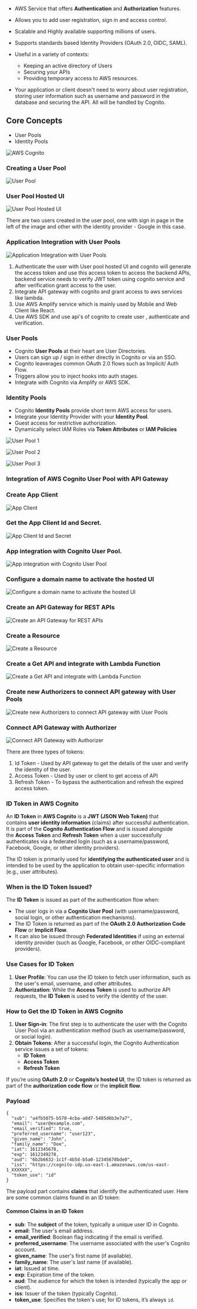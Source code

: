 
-  AWS Service that offers **Authentication** and **Authorization** features.
- Allows you to add user registration, sign in and access control.
- Scalable and Highly available supporting millions of users.
- Supports standards based Identity Providers (OAuth 2.0, OIDC, SAML).
- Useful in a variety of contexts:
	- Keeping an active directory of Users
	- Securing your APIs
	- Providing temporary access to AWS resources.

-  Your application or client doesn't need to worry about user registration, storing user information such as username and password in the database and securing the API. All will be handled by Cognito.

## Core Concepts

-  User Pools
- Identity Pools

![AWS Cognito](https://github.com/zsanjay/Obsidian-Notes/blob/main/Pasted%20image%2020241124184836.png)

### Creating a User Pool

![User Pool](https://github.com/zsanjay/Obsidian-Notes/blob/main/Pasted%20image%2020241124184941.png)

### User Pool Hosted UI

![User Pool Hosted UI](https://github.com/zsanjay/Obsidian-Notes/blob/main/Pasted%20image%2020241124185400.png)

There are two users created in the user pool, one with sign in page in the left of the image and other with the identity provider - Google in this case.

### Application Integration with User Pools

![Application Integration with User Pools](https://github.com/zsanjay/Obsidian-Notes/blob/main/Pasted%20image%2020241124190103.png)


1. Authenticate the user with User pool hosted UI and cognito will generate the access token and use this access token to access the backend APIs, backend service needs to verify JWT token using cognito service and after verification grant access to the user.
2. Integrate API gateway with cognito and grant access to aws services like lambda.
3. Use AWS Amplify service which is mainly used by Mobile and Web Client like React.
4. Use AWS SDK and use api's of cognito to create user , authenticate and verification.


### User Pools

- Cognito **User Pools** at their heart are User Directories.
- Users can sign up / sign in either directly in Cognito or via an SSO.
- Cognito leaverages common OAuth 2.0 flows such as Implicit/ Auth Flow.
- Triggers allow you to inject hooks into auth stages.
- Integrate with Cognito via Amplify or AWS SDK.

### Identity Pools

- Cognito **Identity Pools** provide short term AWS access for users.
- Integrate your Identity Provider with your **Identity Pool**.
- Guest access for restrictive authorization.
- Dynamically select IAM Roles via **Token Attributes** or **IAM Policies**

![User Pool 1](https://github.com/zsanjay/Obsidian-Notes/blob/main/Pasted%20image%2020241124192334.png)

![User Pool 2](https://github.com/zsanjay/Obsidian-Notes/blob/main/Pasted%20image%2020241124192514.png)

![User Pool 3](https://github.com/zsanjay/Obsidian-Notes/blob/main/Pasted%20image%2020241124192758.png)

### Integration of AWS Cognito User Pool with API Gateway

###  Create App Client

![App Client](https://github.com/zsanjay/Obsidian-Notes/blob/main/Pasted%20image%2020241124193452.png)

### Get the App Client Id and Secret.

![App Client Id and Secret](https://github.com/zsanjay/Obsidian-Notes/blob/main/Pasted%20image%2020241124193611.png)

### App integration with Cognito User Pool.

![App integration with Cognito User Pool](https://github.com/zsanjay/Obsidian-Notes/blob/main/Pasted%20image%2020241124193918.png)

### Configure a domain name to activate the hosted UI

![Configure a domain name to activate the hosted UI](https://github.com/zsanjay/Obsidian-Notes/blob/main/Pasted%20image%2020241124194315.png)

### Create an API Gateway for REST APIs

![Create an API Gateway for REST APIs](https://github.com/zsanjay/Obsidian-Notes/blob/main/Pasted%20image%2020241124194938.png)

### Create a Resource

![Create a Resource](https://github.com/zsanjay/Obsidian-Notes/blob/main/Pasted%20image%2020241124195118.png)

### Create a Get API and integrate with Lambda Function

![Create a Get API and integrate with Lambda Function](https://github.com/zsanjay/Obsidian-Notes/blob/main/Pasted%20image%2020241124195057.png)

### Create new Authorizers to connect API gateway with User Pools

![Create new Authorizers to connect API gateway with User Pools](https://github.com/zsanjay/Obsidian-Notes/blob/main/Pasted%20image%2020241124195911.png)

### Connect API Gateway with Authorizer

![Connect API Gateway with Authorizer](https://github.com/zsanjay/Obsidian-Notes/blob/main/Pasted%20image%2020241124200802.png)

There are three types of tokens:

1. Id Token - Used by API gateway to get the details of the user and verify the identity of the user.
2. Access Token - Used by user or client to get access of API
3. Refresh Token - To bypass the authentication and refresh the expired access token.

### **ID Token in AWS Cognito**

An **ID Token** in **AWS Cognito** is a **JWT (JSON Web Token)** that contains **user identity information** (claims) after successful authentication. It is part of the **Cognito Authentication Flow** and is issued alongside the **Access Token** and **Refresh Token** when a user successfully authenticates via a federated login (such as a username/password, Facebook, Google, or other identity providers).

The ID token is primarily used for **identifying the authenticated user** and is intended to be used by the application to obtain user-specific information (e.g., user attributes).

### **When is the ID Token Issued?**

The **ID Token** is issued as part of the authentication flow when:

- The user logs in via a **Cognito User Pool** (with username/password, social login, or other authentication mechanisms).
- The ID Token is returned as part of the **OAuth 2.0 Authorization Code Flow** or **Implicit Flow**.
- It can also be issued through **Federated Identities** if using an external identity provider (such as Google, Facebook, or other OIDC-compliant providers).
### **Use Cases for ID Token**

1. **User Profile**: You can use the ID token to fetch user information, such as the user's email, username, and other attributes.
2. **Authorization**: While the **Access Token** is used to authorize API requests, the **ID Token** is used to verify the identity of the user.

### **How to Get the ID Token in AWS Cognito**

1. **User Sign-in**: The first step is to authenticate the user with the Cognito User Pool via an authentication method (such as username/password, or social login).
2. **Obtain Tokens**: After a successful login, the Cognito Authentication service issues a set of tokens:
    - **ID Token**
    - **Access Token**
    - **Refresh Token**

If you’re using **OAuth 2.0** or **Cognito’s hosted UI**, the ID token is returned as part of the **authorization code flow** or the **implicit flow**.

### Payload

```
{
  "sub": "a4fb5075-b570-4cba-a8d7-5485d6b3e7a7",
  "email": "user@example.com",
  "email_verified": true,
  "preferred_username": "user123",
  "given_name": "John",
  "family_name": "Doe",
  "iat": 1612345678,
  "exp": 1612349278,
  "aud": "6b2b6632-1c1f-4b5d-b5a0-12345678bde0",
  "iss": "https://cognito-idp.us-east-1.amazonaws.com/us-east-1_XXXXXX",
  "token_use": "id"
}

```
The payload part contains **claims** that identify the authenticated user. Here are some common claims found in an ID token:

#### **Common Claims in an ID Token**

- **sub**: The **subject** of the token, typically a unique user ID in Cognito.
- **email**: The user's email address.
- **email_verified**: Boolean flag indicating if the email is verified.
- **preferred_username**: The username associated with the user's Cognito account.
- **given_name**: The user's first name (if available).
- **family_name**: The user's last name (if available).
- **iat**: Issued at time.
- **exp**: Expiration time of the token.
- **aud**: The audience for which the token is intended (typically the app or client).
- **iss**: Issuer of the token (typically Cognito).
- **token_use**: Specifies the token's use; for ID tokens, it’s always `id`.
